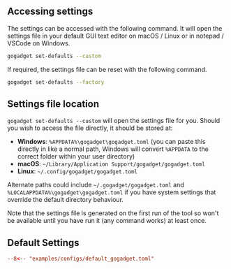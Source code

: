 <!-- Copyright: © 2024 Jonathan Fox
License: GNU AGPL, version 3 or later; http://www.gnu.org/licenses/agpl.html
Full source code: https://github.com/jonathanfox5/gogadget -->

## Accessing settings

The settings can be accessed with the following command. It will open the settings file in your default GUI text editor on macOS / Linux or in notepad / VSCode on Windows.

```sh
gogadget set-defaults --custom
```

If required, the settings file can be reset with the following command.

```sh
gogadget set-defaults --factory
```

## Settings file location

`gogadget set-defaults --custom` will open the settings file for you. Should you wish to access the file directly, it should be stored at:

- **Windows**: `%APPDATA%\gogadget\gogadget.toml` (you can paste this directly in like a normal path, Windows will convert `%APPDATA` to the correct folder within your user directory)
- **macOS**: `~/Library/Application Support/gogadget/gogadget.toml`
- **Linux**: `~/.config/gogadget/gogadget.toml`

Alternate paths could include `~/.gogadget/gogadget.toml` and `%LOCALAPPDATA%\gogadget\gogadget.toml` if you have system settings that override the default directory behaviour.

Note that the settings file is generated on the first run of the tool so won't be available until you have run it (any command works) at least once.

## Default Settings

```toml title="default_gogadget.toml"
--8<-- "examples/configs/default_gogadget.toml"
```
